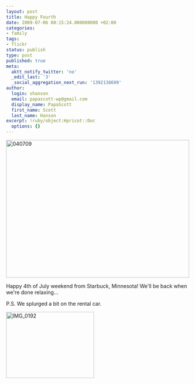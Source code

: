```yaml
---
layout: post
title: Happy Fourth
date: 2009-07-06 00:15:24.000000000 +02:00
categories:
- family
tags:
- flickr
status: publish
type: post
published: true
meta:
  aktt_notify_twitter: 'no'
  _edit_last: '3'
  _social_aggregation_next_run: '1392138699'
author:
  login: shanson
  email: papascott-wp@gmail.com
  display_name: PapaScott
  first_name: Scott
  last_name: Hanson
excerpt: !ruby/object:Hpricot::Doc
  options: {}
---
```

<p><a href="http://www.flickr.com/photos/51035717986@N01/3691970158" title="View '040709' on Flickr.com"><img src="3.static.flickr.com/2598/3691970158_61fb8eb1de.jpg" alt="040709" border="0" width="500" height="375" /></a></p>
<p>Happy 4th of July weekend from Starbuck, Minnesota! We'll be back when we're done relaxing...</p>
<p>P.S. We splurged a bit on the rental car.</p>
<p><a href="http://www.flickr.com/photos/51035717986@N01/3691228387" title="View 'IMG_0192' on Flickr.com"><img src="3.static.flickr.com/2442/3691228387_cf43b2dd2a_m.jpg" alt="IMG_0192" border="0" width="240" height="180" /></a></p>
